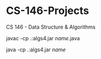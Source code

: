 # CS-146-Projects
CS 146 - Data Structure & Algorithms

javac -cp .:algs4.jar *name*.java

java -cp .:algs4.jar *name*  
